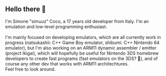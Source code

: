 ## Hello there 👋
I'm Simone "simuuz" Coco, a 17 years old developer from Italy. I'm an emulation and low-level programming enthusiast.</br></br>
I'm mainly focused on developing emulators, which are all currently work in progress (natsukashii: C++ Game Boy emulator, shibumi: C++ Nintendo 64 emulator),
but I'm also working on an ARM11 dynamic assembler / emitter (project Ikigai), which will hopefully be useful for Nintendo 3DS homebrew developers to create fast programs (fast emulators on the 3DS? 👀), and of course any other dev that works with ARM11 architechtures.</br>
Feel free to look around.
